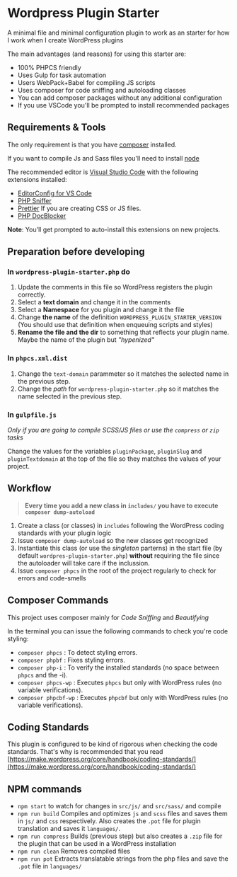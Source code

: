 # Wordpress Plugin Starter

A minimal file and minimal configuration plugin to work as an starter for how I work when I create WordPress plugins

The main advantages (and reasons) for using this starter are:

- 100% PHPCS friendly
- Uses Gulp for task automation
- Users WebPack+Babel for compiling JS scripts
- Uses composer for code sniffing and autoloading classes
- You can add composer packages without any additional configuration
- If you use VSCode you'll be prompted to install recommended packages


## Requirements & Tools

The only requirement is that you have [composer](https://getcomposer.com) installed.

If you want to compile Js and Sass files you'll need to install [node](https://nodejs.org/)

The recommended editor is [Visual Studio Code](https://code.visualstudio.com) with the following extensions installed:

- [EditorConfig for VS Code](https://marketplace.visualstudio.com/items?itemName=EditorConfig.EditorConfig)
- [PHP Sniffer](https://marketplace.visualstudio.com/items?itemName=wongjn.php-sniffer)
- [Prettier](https://marketplace.visualstudio.com/items?itemName=esbenp.prettier-vscode) If you are creating CSS or JS files.
- [PHP DocBlocker](https://marketplace.visualstudio.com/items?itemName=neilbrayfield.php-docblocker)

**Note**: You'll get prompted to auto-install this extensions on new projects.

## Preparation before developing

### In `wordpress-plugin-starter.php` do

1. Update the comments in this file so WordPress registers the plugin correctly.
2. Select a **text domain** and change it in the comments
2. Select a **Namespace** for you plugin and change it the file
3. Change **the name** of the definition `WORDPRESS_PLUGIN_STARTER_VERSION` (You should use that definition when enqueuing  scripts and styles)
4. **Rename the file and the dir** to something that reflects your plugin name. Maybe the name of the plugin but _"hypenized"_

### In `phpcs.xml.dist`

1. Change the `text-domain` parammeter so it matches the selected name in the previous step.
2. Change the _path_ for `wordpress-plugin-starter.php` so it matches the name selected in the previous step.

### In `gulpfile.js`

_Only if you are going to compile SCSS/JS files or use the `compress` or `zip` tasks_

Change the values for the variables `pluginPackage`, `pluginSlug` and  `pluginTextdomain` at the top of the file so they matches the values of your project.

## Workflow

> **Every time you add a new class in `includes/` you have to execute `composer dump-autoload`**

1. Create a class (or classes) in `includes` following the WordPress coding standards with your plugin logic
2. Issue `composer dump-autoload` so the new classes get recognized
3. Instantiate this class (or use the _singleton_ parterns) in the start file (by default `wordpres-plugin-starter.php`) **without** requiring the file since the autoloader will take care if the inclussion.
3. Issue `composer phpcs` in the root of the project regularly to check for errors and code-smells

## Composer Commands

This project uses composer mainly for _Code Sniffing_ and _Beautifying_

In the terminal you can issue the following commands to check you're code styling:

- `composer phpcs` : To detect styling errors.
- `composer phpbf` : Fixes styling errors.
- `composer php-i` : To verify the installed standards (no space between `phpcs` and the -i).
- `composer phpcs-wp` : Executes `phpcs` but only with WordPress rules (no variable verifications).
- `composer phpcbf-wp` : Executes `phpcbf` but only with WordPress rules (no variable verifications).

## Coding Standards

This plugin is configured to be kind of rigorous when checking the code standards. That's why is recommended that you read [https://make.wordpress.org/core/handbook/coding-standards/](https://make.wordpress.org/core/handbook/coding-standards/)

## NPM commands

- `npm start` to watch for changes in `src/js/` and `src/sass/` and compile
- `npm run build` Compiles and optimizes `js` and `scss` files and saves them in `js/` and `css` respectively. Also creates the `.pot` file for plugin translation and saves it `languages/`.
- `npm run compress` Builds (previous step) but also creates a `.zip` file for the plugin that can be used in a WordPress installation
- `npm run clean` Removes compiled files
- `npm run pot` Extracts translatable strings from the php files and save the `.pot` file in `languages/`
